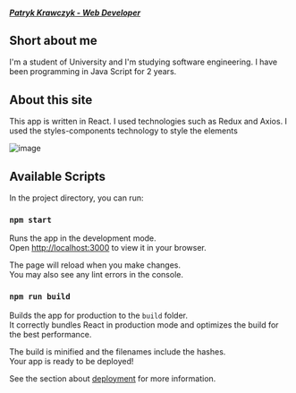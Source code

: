 ##### [Patryk Krawczyk - Web Developer](https://patryk0408.github.io/homepage-react/)

## Short about me

I'm a student of University and I'm studying software engineering. I have been programming in Java Script for 2 years.

## About this site

This app is written in React. I used technologies such as Redux and Axios.
I used the styles-components technology to style the elements

![image](https://github.com/Patryk0408/homepage-react/assets/121048154/072d3ffb-a0f4-42d5-965c-50a1e794f21a)

## Available Scripts

In the project directory, you can run:

### `npm start`

Runs the app in the development mode.\
Open [http://localhost:3000](http://localhost:3000) to view it in your browser.

The page will reload when you make changes.\
You may also see any lint errors in the console.

### `npm run build`

Builds the app for production to the `build` folder.\
It correctly bundles React in production mode and optimizes the build for the best performance.

The build is minified and the filenames include the hashes.\
Your app is ready to be deployed!

See the section about [deployment](https://facebook.github.io/create-react-app/docs/deployment) for more information.
